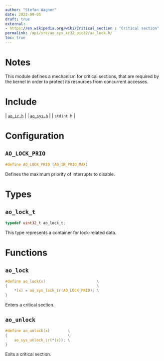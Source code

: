 ```yaml
---
author: "Stefan Wagner"
date: 2022-09-05
draft: true
external:
- https://en.wikipedia.org/wiki/Critical_section : "Critical section"
permalink: /api/src/ao_sys_xc32_pic32/ao_lock.h/
toc: true
---
```


# Notes

This module defines a mechanism for critical sections, that are required by the kernel in order to protect its resources from concurrent accesses.

# Include

| [`ao_ir.h`](ao_ir.h.md) |
| [`ao_sys.h`](ao_sys.h.md) |
| `stdint.h` |

# Configuration

## `AO_LOCK_PRIO`

```c
#define AO_LOCK_PRIO (AO_IR_PRIO_MAX)
```

Defines the maximum priority of interrupts to disable.

# Types

## `ao_lock_t`

```c
typedef uint32_t ao_lock_t;
```

This type represents a container for lock-related data.

# Functions

## `ao_lock`

```c
#define ao_lock(x)                       \
{                                        \
    *(x) = ao_sys_lock_ir(AO_LOCK_PRIO); \
}
```

Enters a critical section.

## `ao_unlock`

```c
#define ao_unlock(x)        \
{                           \
    ao_sys_unlock_ir(*(x)); \
}
```

Exits a critical section.
